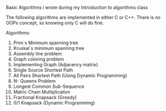 Basic Algorithms i wrote during my Introduction to algorithms class

The following algorithms are implemented in either C or C++. There is no OOPs concept, so knowing only C will do fine.

Algorithms:

1. Prim`s Minimum spanning tree
2. Kruskal`s minimum spanning tree
3. Assembly line problem
4. Graph coloring problem
5. Implementing Graph (Adjacency matrix)
6. Single Source Shortest Path
7. All Pairs Shortest Path (Using Dynamic Programming)
8. N- Queens Problem
9. Longest Common Sub-Sequence
10. Matric Chain Multiplication
11. Fractional Knapsack (Greedy)
12. 0/1 Knapsack (Dynamic Programming)
